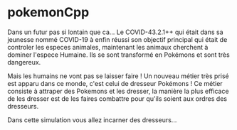 # pokemonCpp

Dans un futur pas si lontain que ca...
Le COVID-43.2.1++ qui était dans sa jeunesse nommé COVID-19 à enfin réussi son objectif principal qui était de controler les especes animales, maintenant les animaux cherchent à dominer l'espece Humaine.
Ils se sont transformé en Pokémons et sont très dangereux.

Mais les humains ne vont pas se laisser faire ! Un nouveau métier très prisé est apparu dans ce monde, c'est celui de dresseur Pokémons !
Ce métier consiste à attraper des Pokemons et les dresser, la manière la plus efficace de les dresser est de les faires combattre pour qu'ils soient aux ordres des dresseurs.

Dans cette simulation vous allez incarner des dresseurs...
